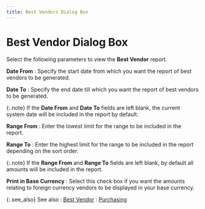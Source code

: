 ```yaml
---
title: Best Vendors Dialog Box
---
```


# Best Vendor Dialog Box


Select the following parameters to view the **Best Vendor** report.


**Date From**
: Specify the start date from which you want the report  of best vendors to be generated.


**Date To**
: Specify the end date till which you want the report  of best vendors to be generated.


{:.note}
If the **Date 
 From** and **Date To** fields  are left blank, the current system date will be included in the report  by default.


**Range From**
: Enter the lowest limit for the range to be included  in the report.


**Range To**
: Enter the highest limit for the range to be included  in the report depending on the sort order.


{:.note}
If the **Range 
 From** and **Range To** fields  are left blank, by default all amounts will be included in the report.


**Print in Base Currency**
: Select this check box if you want the amounts relating  to foreign currency vendors to be displayed in your base currency.


{:.see_also}
See also
: [Best  Vendor]({{site.rpt_baseurl}}/everest-reports/purchasing/best_vendor_-_reports_-_purch.html)
: [Purchasing]({{site.rpt_baseurl}}/everest-reports/purchasing/purchasing_reports.html)
